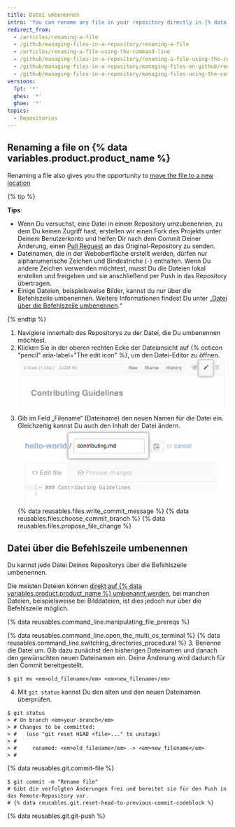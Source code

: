 ```yaml
---
title: Datei umbenennen
intro: 'You can rename any file in your repository directly in {% data variables.product.product_name %} or by using the command line.'
redirect_from:
  - /articles/renaming-a-file
  - /github/managing-files-in-a-repository/renaming-a-file
  - /articles/renaming-a-file-using-the-command-line
  - /github/managing-files-in-a-repository/renaming-a-file-using-the-command-line
  - /github/managing-files-in-a-repository/managing-files-on-github/renaming-a-file
  - /github/managing-files-in-a-repository/managing-files-using-the-command-line/renaming-a-file-using-the-command-line
versions:
  fpt: '*'
  ghes: '*'
  ghae: '*'
topics:
  - Repositories
---
```


## Renaming a file on {% data variables.product.product_name %}

Renaming a file also gives you the opportunity to [move the file to a new location](/articles/moving-a-file-to-a-new-location)

{% tip %}

**Tips**:

- Wenn Du versuchst, eine Datei in einem Repository umzubenennen, zu dem Du keinen Zugriff hast, erstellen wir einen Fork des Projekts unter Deinem Benutzerkonto und helfen Dir nach dem Commit Deiner Änderung, einen [Pull Request](/articles/about-pull-requests) an das Original-Repository zu senden.
- Dateinamen, die in der Weboberfläche erstellt werden, dürfen nur alphanumerische Zeichen und Bindestriche (`-`) enthalten. Wenn Du andere Zeichen verwenden möchtest, musst Du die Dateien lokal erstellen und freigeben und sie anschließend per Push in das Repository übertragen.
- Einige Dateien, beispielsweise Bilder, kannst du nur über die Befehlszeile umbenennen. Weitere Informationen findest Du unter „[Datei über die Befehlszeile umbenennen](/articles/renaming-a-file-using-the-command-line).“

{% endtip %}

1. Navigiere innerhalb des Repositorys zu der Datei, die Du umbenennen möchtest.
2. Klicken Sie in der oberen rechten Ecke der Dateiansicht auf {% octicon "pencil" aria-label="The edit icon" %}, um den Datei-Editor zu öffnen. ![Symbol „Edit file" (Bearbeiten einer Datei)](/assets/images/help/repository/edit-file-icon.png)
3. Gib im Feld „Filename“ (Dateiname) den neuen Namen für die Datei ein. Gleichzeitig kannst Du auch den Inhalt der Datei ändern. ![Einen Dateinamen bearbeiten](/assets/images/help/repository/changing-file-name.png)
{% data reusables.files.write_commit_message %}
{% data reusables.files.choose_commit_branch %}
{% data reusables.files.propose_file_change %}

## Datei über die Befehlszeile umbenennen

Du kannst jede Datei Deines Repositorys über die Befehlszeile umbenennen.

Die meisten Dateien können [direkt auf {% data variables.product.product_name %} umbenannt werden](/articles/renaming-a-file), bei manchen Dateien, beispielsweise bei Bilddateien, ist dies jedoch nur über die Befehlszeile möglich.

{% data reusables.command_line.manipulating_file_prereqs %}

{% data reusables.command_line.open_the_multi_os_terminal %}
{% data reusables.command_line.switching_directories_procedural %}
3. Benenne die Datei um. Gib dazu zunächst den bisherigen Dateinamen und danach den gewünschten neuen Dateinamen ein. Deine Änderung wird dadurch für den Commit bereitgestellt.
  ```shell
  $ git mv <em>old_filename</em> <em>new_filename</em>
  ```
4. Mit `git status` kannst Du den alten und den neuen Dateinamen überprüfen.
  ```shell
  $ git status
  > # On branch <em>your-branch</em>
  > # Changes to be committed:
  > #   (use "git reset HEAD <file>..." to unstage)
  > #
  > #     renamed: <em>old_filename</em> -> <em>new_filename</em>
  > #
  ```
{% data reusables.git.commit-file %}
  ```shell
  $ git commit -m "Rename file"
  # Gibt die verfolgten Änderungen frei und bereitet sie für den Push in das Remote-Repository vor.
  # {% data reusables.git.reset-head-to-previous-commit-codeblock %}
  ```
{% data reusables.git.git-push %}


